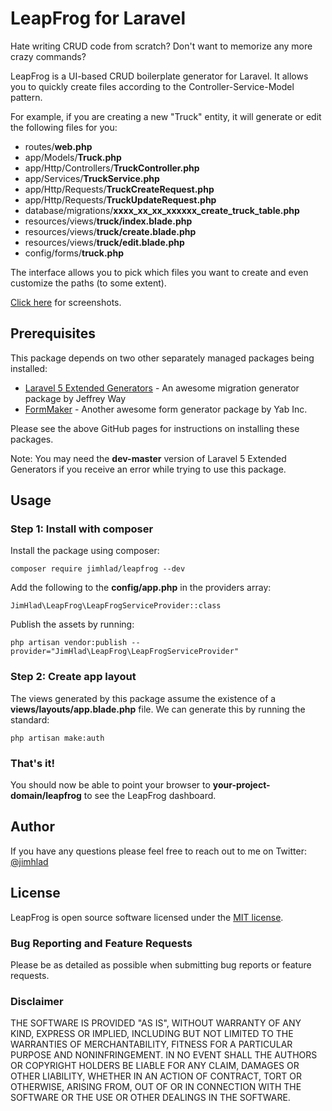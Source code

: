 # LeapFrog for Laravel

Hate writing CRUD code from scratch? Don't want to memorize any more crazy commands?

LeapFrog is a UI-based CRUD boilerplate generator for Laravel. It allows you to quickly create files according to the Controller-Service-Model pattern.

For example, if you are creating a new "Truck" entity, it will generate or edit the following files for you:

* routes/__web.php__
* app/Models/__Truck.php__
* app/Http/Controllers/__TruckController.php__
* app/Services/__TruckService.php__
* app/Http/Requests/__TruckCreateRequest.php__
* app/Http/Requests/__TruckUpdateRequest.php__
* database/migrations/__xxxx_xx_xx_xxxxxx_create_truck_table.php__
* resources/views/__truck/index.blade.php__
* resources/views/__truck/create.blade.php__
* resources/views/__truck/edit.blade.php__
* config/forms/__truck.php__

The interface allows you to pick which files you want to create and even customize the paths (to some extent). 

[Click here](https://www.jimhlad.com/) for screenshots.

## Prerequisites

This package depends on two other separately managed packages being installed:

* [Laravel 5 Extended Generators](https://github.com/laracasts/Laravel-5-Generators-Extended) - An awesome migration generator package by Jeffrey Way
* [FormMaker](https://github.com/YABhq/Formmaker) - Another awesome form generator package by Yab Inc.

Please see the above GitHub pages for instructions on installing these packages.

Note: You may need the __dev-master__ version of Laravel 5 Extended Generators if you receive an error while trying to use this package.

## Usage

### Step 1: Install with composer

Install the package using composer:

`composer require jimhlad/leapfrog --dev`

Add the following to the __config/app.php__ in the providers array:

`JimHlad\LeapFrog\LeapFrogServiceProvider::class`

Publish the assets by running:

`php artisan vendor:publish --provider="JimHlad\LeapFrog\LeapFrogServiceProvider"`

### Step 2: Create app layout

The views generated by this package assume the existence of a __views/layouts/app.blade.php__ file. We can generate this by running the standard:

`php artisan make:auth`

### That's it!

You should now be able to point your browser to __your-project-domain/leapfrog__ to see the LeapFrog dashboard.

## Author

If you have any questions please feel free to reach out to me on Twitter: [@jimhlad](https://twitter.com/jimhlad)

## License

LeapFrog is open source software licensed under the [MIT license](https://opensource.org/licenses/MIT).

### Bug Reporting and Feature Requests

Please be as detailed as possible when submitting bug reports or feature requests.

### Disclaimer

THE SOFTWARE IS PROVIDED "AS IS", WITHOUT WARRANTY OF ANY KIND, EXPRESS OR IMPLIED, INCLUDING BUT NOT LIMITED TO THE WARRANTIES OF MERCHANTABILITY, FITNESS FOR A PARTICULAR PURPOSE AND NONINFRINGEMENT. IN NO EVENT SHALL THE AUTHORS OR COPYRIGHT HOLDERS BE LIABLE FOR ANY CLAIM, DAMAGES OR OTHER LIABILITY, WHETHER IN AN ACTION OF CONTRACT, TORT OR OTHERWISE, ARISING FROM, OUT OF OR IN CONNECTION WITH THE SOFTWARE OR THE USE OR OTHER DEALINGS IN THE SOFTWARE.
